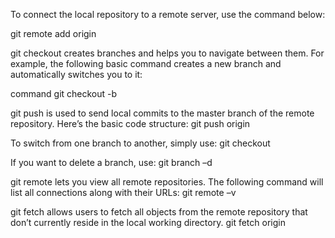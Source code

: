 To connect the local repository to a remote server, use the command below:

git remote add origin <host-or-remoteURL>

git checkout creates branches and helps you to navigate between them. For example, the following basic command creates a new branch and automatically switches you to it:

command git checkout -b <branch-name>

git push is used to send local commits to the master branch of the remote repository. Here’s the basic code structure:
git push origin <any branch name >

To switch from one branch to another, simply use:
git checkout <branch-name>

If you want to delete a branch, use:
git branch –d <branch-name>

git remote lets you view all remote repositories. The following command will list all connections along with their URLs:
git remote –v

git fetch allows users to fetch all objects from the remote repository that don’t currently reside in the local working directory.
git fetch origin


